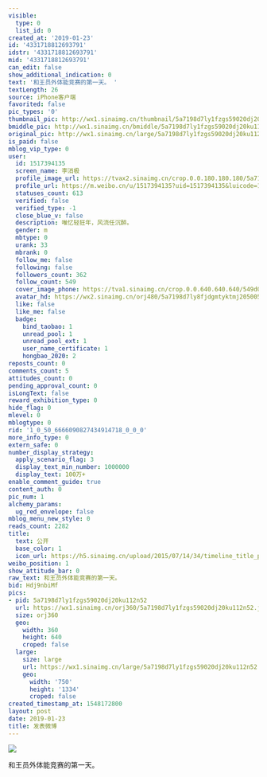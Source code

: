 ```yaml
---
visible:
  type: 0
  list_id: 0
created_at: '2019-01-23'
id: '4331718812693791'
idstr: '4331718812693791'
mid: '4331718812693791'
can_edit: false
show_additional_indication: 0
text: '和王员外体能竞赛的第一天。 '
textLength: 26
source: iPhone客户端
favorited: false
pic_types: '0'
thumbnail_pic: http://wx1.sinaimg.cn/thumbnail/5a7198d7ly1fzgs59020dj20ku112n52.jpg
bmiddle_pic: http://wx1.sinaimg.cn/bmiddle/5a7198d7ly1fzgs59020dj20ku112n52.jpg
original_pic: http://wx1.sinaimg.cn/large/5a7198d7ly1fzgs59020dj20ku112n52.jpg
is_paid: false
mblog_vip_type: 0
user:
  id: 1517394135
  screen_name: 李消极
  profile_image_url: https://tvax2.sinaimg.cn/crop.0.0.180.180.180/5a7198d7ly8fjdgmtyktmj20500500so.jpg?KID=imgbed,tva&Expires=1606399278&ssig=wh81OUktTo
  profile_url: https://m.weibo.cn/u/1517394135?uid=1517394135&luicode=10000011&lfid=2304131517394135_-_WEIBO_SECOND_PROFILE_WEIBO
  statuses_count: 613
  verified: false
  verified_type: -1
  close_blue_v: false
  description: 唯忆轻狂年，风流任沉醉。
  gender: m
  mbtype: 0
  urank: 33
  mbrank: 0
  follow_me: false
  following: false
  followers_count: 362
  follow_count: 549
  cover_image_phone: https://tva1.sinaimg.cn/crop.0.0.640.640.640/549d0121tw1egm1kjly3jj20hs0hsq4f.jpg
  avatar_hd: https://wx2.sinaimg.cn/orj480/5a7198d7ly8fjdgmtyktmj20500500so.jpg
  like: false
  like_me: false
  badge:
    bind_taobao: 1
    unread_pool: 1
    unread_pool_ext: 1
    user_name_certificate: 1
    hongbao_2020: 2
reposts_count: 0
comments_count: 5
attitudes_count: 0
pending_approval_count: 0
isLongText: false
reward_exhibition_type: 0
hide_flag: 0
mlevel: 0
mblogtype: 0
rid: '1_0_50_6666090827434914718_0_0_0'
more_info_type: 0
extern_safe: 0
number_display_strategy:
  apply_scenario_flag: 3
  display_text_min_number: 1000000
  display_text: 100万+
enable_comment_guide: true
content_auth: 0
pic_num: 1
alchemy_params:
  ug_red_envelope: false
mblog_menu_new_style: 0
reads_count: 2282
title:
  text: 公开
  base_color: 1
  icon_url: https://h5.sinaimg.cn/upload/2015/07/14/34/timeline_title_public_default.png
weibo_position: 1
show_attitude_bar: 0
raw_text: 和王员外体能竞赛的第一天。 ​​​
bid: Hdj9nbiMf
pics:
- pid: 5a7198d7ly1fzgs59020dj20ku112n52
  url: https://wx1.sinaimg.cn/orj360/5a7198d7ly1fzgs59020dj20ku112n52.jpg
  size: orj360
  geo:
    width: 360
    height: 640
    croped: false
  large:
    size: large
    url: https://wx1.sinaimg.cn/large/5a7198d7ly1fzgs59020dj20ku112n52.jpg
    geo:
      width: '750'
      height: '1334'
      croped: false
created_timestamp_at: 1548172800
layout: post
date: 2019-01-23
title: 发表微博
---
```


![](https://image.baidu.com/search/down?url=http://wx1.sinaimg.cn/large/5a7198d7ly1fzgs59020dj20ku112n52.jpg)

和王员外体能竞赛的第一天。 

